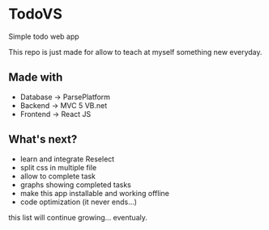 # TodoVS
Simple todo web app

This repo is just made for allow to teach at myself something new everyday.

<h2>Made with</h2>

- Database -> ParsePlatform
- Backend -> MVC 5 VB.net
- Frontend -> React JS

<h2>What's next?</h2>

- learn and integrate Reselect
- split css in multiple file
- allow to complete task
- graphs showing completed tasks
- make this app installable and working offline
- code optimization (it never ends...)

this list will continue growing... eventualy.

